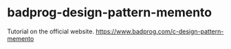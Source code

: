 # badprog-design-pattern-memento
Tutorial on the official website.
https://www.badprog.com/c-design-pattern-memento
